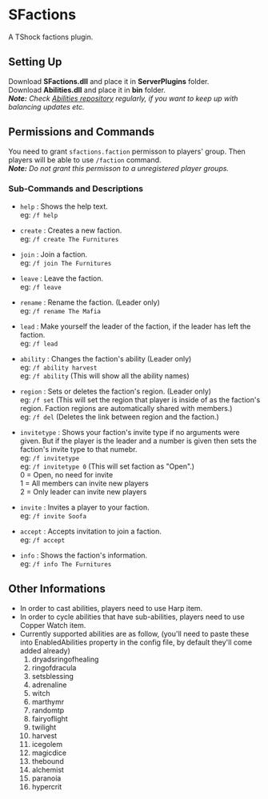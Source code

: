 
# SFactions
A TShock factions plugin.

## Setting Up
Download **SFactions.dll** and place it in **ServerPlugins** folder. <br>
Download **Abilities.dll** and place it in **bin** folder. <br>
_**Note:** Check [Abilities repository](https://github.com/Soof4/Abilities) regularly, if you want to keep up with balancing updates etc._

## Permissions and Commands
You need to grant `sfactions.faction` permisson to players' group. Then players will be able to use `/faction` command. <br>
_**Note:** Do not grant this permisson to a unregistered player groups._

### Sub-Commands and Descriptions
* `help` : Shows the help text. <br>
eg: `/f help`

* `create` : Creates a new faction. <br>
eg: `/f create The Furnitures`

* `join` : Join a faction. <br>
eg: `/f join The Furnitures`

* `leave` : Leave the faction. <br>
eg: `/f leave`

* `rename` : Rename the faction. (Leader only) <br>
eg: `/f rename The Mafia`

* `lead` : Make yourself the leader of the  faction, if the leader has left the faction. <br>
eg: `/f lead`

* `ability` : Changes the faction's ability (Leader only) <br>
eg: `/f ability harvest` <br>
eg: `/f ability` (This will show all the ability names)

* `region` : Sets or deletes the faction's region. (Leader only) <br>
eg: `/f set` (This will set the region that player is inside of as the faction's region. Faction regions are automatically shared with members.) <br>
eg: `/f del` (Deletes the link between region and the faction.)

* `invitetype` : Shows your faction's invite type if no arguments were given. But if the player is the leader and a number is given then sets the faction's invite type to that numebr. <br>
eg: `/f invitetype` <br>
eg: `/f invitetype 0` (This will set faction as "Open".) <br>
0 = Open, no need for invite <br>
1 = All members can invite new players <br>
2 = Only leader can invite new players <br>

* `invite` : Invites a player to your faction. <br>
eg: `/f invite Soofa`

* `accept` : Accepts invitation to join a faction. <br>
eg: `/f accept`

* `info` : Shows the faction's information. <br>
eg: `/f info The Furnitures`

## Other Informations
* In order to cast abilities, players need to use Harp item.
* In order to cycle abilities that have sub-abilities, players need to use Copper Watch item.
* Currently supported abilities are as follow, (you'll need to paste these into EnabledAbilities property in the config file, by default they'll come added already)
  1. dryadsringofhealing
  2. ringofdracula
  3. setsblessing
  4. adrenaline
  5. witch
  6. marthymr
  7. randomtp
  8. fairyoflight
  9. twilight
  10. harvest
  11. icegolem
  12. magicdice
  13. thebound
  14. alchemist
  15. paranoia
  16. hypercrit